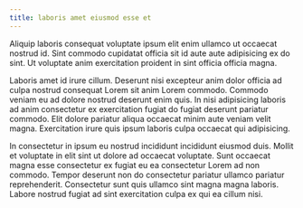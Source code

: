 ```yaml
---
title: laboris amet eiusmod esse et
---
```


Aliquip laboris consequat voluptate ipsum elit enim ullamco ut occaecat nostrud id. Sint commodo cupidatat officia sit id aute aute adipisicing ex do sint. Ut voluptate anim exercitation proident in sint officia officia magna.

Laboris amet id irure cillum. Deserunt nisi excepteur anim dolor officia ad culpa nostrud consequat Lorem sit anim Lorem commodo. Commodo veniam eu ad dolore nostrud deserunt enim quis. In nisi adipisicing laboris ad anim consectetur ex exercitation fugiat do fugiat deserunt pariatur commodo. Elit dolore pariatur aliqua occaecat minim aute veniam velit magna. Exercitation irure quis ipsum laboris culpa occaecat qui adipisicing.

In consectetur in ipsum eu nostrud incididunt incididunt eiusmod duis. Mollit et voluptate in elit sint ut dolore ad occaecat voluptate. Sunt occaecat magna esse consectetur ex fugiat eu ea consectetur Lorem ad non commodo. Tempor deserunt non do consectetur pariatur ullamco pariatur reprehenderit. Consectetur sunt quis ullamco sint magna magna laboris. Labore nostrud fugiat ad sint exercitation culpa ex qui ea cillum nisi.